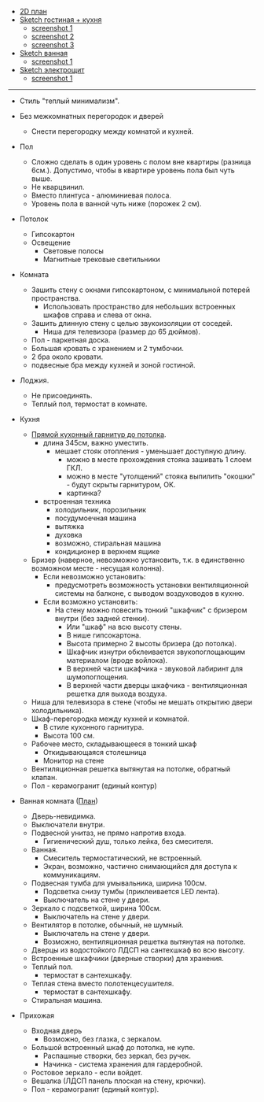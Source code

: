 * [2D план](2d_plans/e__floor_plan.svg)
* [Sketch гостиная + кухня](sketches/kitchen_living_room.skp)
  * [screenshot 1](screenshots/kitchen_living_room-1.png)
  * [screenshot 2](screenshots/kitchen_living_room-2.png)
  * [screenshot 3](screenshots/kitchen_living_room-3.png)
* [Sketch ванная](sketches/kitchen_living_room.skp)
  * [screenshot 1](screenshots/bathroom-1.png)
* [Sketch электрощит](sketches/power_distribution_cabinet.skp)
  * [screenshot 1](screenshots/power-distribution-cabinet-1.png)

---

* Стиль "теплый минимализм".
* Без межкомнатных перегородок и дверей
  * Снести перегородку между комнатой и кухней.

* Пол
  * Сложно сделать в один уровень с полом вне квартиры (разница 6см.). Допустимо, чтобы в квартире уровень пола был чуть выше.
  * Не кварцвинил.
  * Вместо плинтуса - алюминиевая полоса.
  * Уровень пола в ванной чуть ниже (порожек 2 см).

* Потолок
  * Гипсокартон
  * Освещение
    * Световые полосы
    * Магнитные трековые светильники

* Комната
  * Зашить стену с окнами гипсокартоном, с минимальной потерей пространства.
    * Использовать пространство для небольших встроенных шкафов справа и слева от окна. 
  * Зашить длинную стену с целью звукоизоляции от соседей.
    * Ниша для телевизора (размер до 65 дюймов). 
  * Пол - паркетная доска.
  * Большая кровать с хранением и 2 тумбочки.
  * 2 бра около кровати.
  * подвесные бра между кухней и зоной гостиной.

* Лоджия.
  * Не присоединять.
  * Теплый пол, термостат в комнате.

* Кухня
  * [Прямой кухонный гарнитур до потолка](2d_plans/e__kitchen__set.png).
    * длина 345см, важно уместить.
      * мешает стояк отопления - уменьшает доступную длину.
        * можно в месте прохождения стояка зашивать 1 слоем ГКЛ.
        * можно в месте "утолщений" стояка выпилить "окошки" - будут скрыты гарнитуром, ОК.
        * картинка? 
    * встроенная техника
      * холодильник, порозильник
      * посудумоечная машина
      * вытяжка
      * духовка
      * возможно, стиральная машина
      * кондиционер в верхнем ящике
  * Бризер (наверное, невозможно установить, т.к. в единственно возможном месте - несущая колонна).
    * Если невозможно установить:
      * предусмотреть возможность установки вентиляционной системы на балконе, с выводом воздуховодов в кухню.
    * Если возможно установить:
      * На стену можно повесить тонкий "шкафчик" с бризером внутри (без задней стенки).
        * Или "шкаф" на всю высоту стены. 
        * В нише гипсокартона.
        * Высота примерно 2 высоты бризера (до потолка).
        * Шкафчик изнутри обклеивается звукопоглощающим материалом (вроде войлока).  
        * В верхней части шкафчика - звуковой лабиринт для шумопоглощения.
        * В верхней части дверцы шкафчика - вентиляционная решетка для выхода воздуха.
  * Ниша для телевизора в стене (чтобы не мешать открытию двери холодильника). 
  * Шкаф-перегородка между кухней и комнатой.
    * В стиле кухонного гарнитура.
    * Высота 100 см.
  * Рабочее место, складывающееся в тонкий шкаф
    * Откидывающаяся столешница
    * Монитор на стене
  * Вентиляционная решетка вытянутая на потолке, обратный клапан.
  * Пол - керамогранит (единый контур)

* Ванная комната ([План](2d_plans/e__bathroom.png))
  * Дверь-невидимка.
  * Выключатели внутри.
  * Подвесной унитаз, не прямо напротив входа.
    * Гигиенический душ, только лейка, без смесителя. 
  * Ванная.
    * Смеситель термостатический, не встроенный.
    * Экран, возможно, частично снимающийся для доступа к коммуникациям.
  * Подвесная тумба для умывальника, ширина 100см.
    * Подсветка снизу тумбы (приклеивается LED лента).
    * Выключатель на стене у двери.
  * Зеркало с подсветкой, ширина 100см.
    * Выключатель на стене у двери. 
  * Вентилятор в потолке, обычный, не шумный.
    * Выключатель на стене у двери.
    * Возможно, вентиляционная решетка вытянутая на потолке.
  * Дверцы из водостойкого ЛДСП на сантехшкаф во всю высоту.
  * Встроенные шкафчики (дверные створки) для хранения. 
  * Теплый пол.
    * термостат в сантехшкафу.
  * Теплая стена вместо полотенцесушителя.
    * термостат в сантехшкафу.
  * Стиральная машина.

* Прихожая
  * Входная дверь
    * Возможно, без глазка, с зеркалом. 
  * Большой встроенный шкаф до потолка, не купе.
    * Распашные створки, без зеркал, без ручек.
    * Начинка - система хранения для гардеробной.
  * Ростовое зеркало - если войдет.
  * Вешалка (ЛДСП панель плоская на стену, крючки).
  * Пол - керамогранит (единый контур).